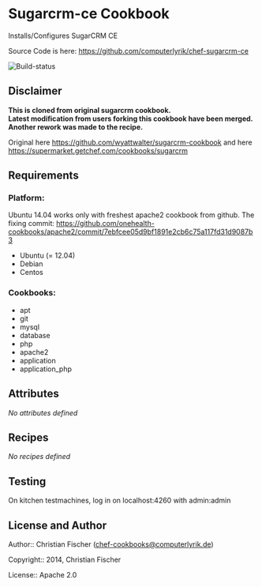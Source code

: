 Sugarcrm-ce Cookbook
====================

Installs/Configures SugarCRM CE

Source Code is here: https://github.com/computerlyrik/chef-sugarcrm-ce

![Build-status](https://travis-ci.org/computerlyrik/chef-sugarcrm-ce.svg)


Disclaimer
----------

**This is cloned from original sugarcrm cookbook.  
Latest modification from users forking this cookbook have been merged.  
Another rework was made to the recipe.**

Original
here https://github.com/wyattwalter/sugarcrm-cookbook
and here https://supermarket.getchef.com/cookbooks/sugarcrm


Requirements
------------

### Platform:

Ubuntu 14.04 works only with freshest apache2 cookbook from github.
The fixing commit:  https://github.com/onehealth-cookbooks/apache2/commit/7ebfcee05d9bf1891e2cb6c75a117fd31d9087b3

* Ubuntu (= 12.04)
* Debian
* Centos

### Cookbooks:

* apt
* git
* mysql
* database
* php
* apache2
* application
* application_php

Attributes
----------

*No attributes defined*

Recipes
-------

*No recipes defined*

Testing
-------
On kitchen testmachines, log in on localhost:4260 with admin:admin

License and Author
------------------

Author:: Christian Fischer (<chef-cookbooks@computerlyrik.de>)

Copyright:: 2014, Christian Fischer

License:: Apache 2.0

